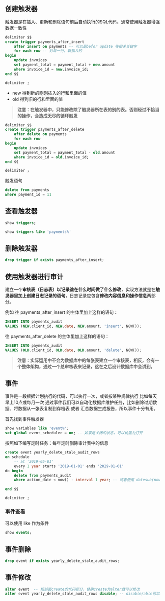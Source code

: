 ## 创建触发器
触发器是在插入、更新和删除语句前后自动执行的SQL代码，通常使用触发器增强数据一致性
```sql
delimiter $$
create trigger payments_after_insert
	after insert on payments -- 可以是befor update 等相关关键字
    for each row -- 对每一行，新插入的
begin
	update invoices
    set payment_total = payment_total + new.amount
    where invoice_id = new.invoice_id;
end $$

delimiter ;
```

- new 得到新的刚刚插入的行和里面的值
- old 得到旧的行和里面的值
> **注意：在触发器中，只能修改除了触发器所在表的别的表。否则经过不恰当的操作，会造成无尽的循环触发**

```sql
delimiter $$
create trigger payments_after_delete
	after delete on payments
    for each row
begin
	update invoices
    set payment_total = payment_total - old.amount
    where invoice_id = old.invoice_id;
end $$

delimiter ;
```

触发语句
```sql
delete from payments
where payment_id = 11
```

## 查看触发器
```sql
show triggers;

show triggers like 'payments%'
```
## 删除触发器
```sql
drop trigger if exists payments_after_insert;
```
## 使用触发器进行审计
建立一个**审核表（日志表）以记录谁在什么时间做了什么修改**，实现方法就是在**触发器里加上创建日志记录的语句**，日志记录应包含**修改内容信息和操作信息**两部分。

例如
往 payments_after_insert 的主体里加上这样的语句：

```sql
INSERT INTO payments_audit
VALUES (NEW.client_id, NEW.date, NEW.amount, 'insert', NOW());
```

往 payments_after_delete 的主体里加上这样的语句：

```sql
INSERT INTO payments_audit
VALUES (OLD.client_id, OLD.date, OLD.amount, 'delete', NOW());
```

> **注意：实际运用中不会为数据库中的每张表建立一个审核表，相反，会有一个整体架构，通过一个总审核表来记录，这在之后设计数据库中会讲到。**


## 事件
事件是一段根据计划执行的代码，可以执行一次，或者按某种规律执行
比如每天早上10点或每月一次
通过事件我们可以自动化数据库维护任务，比如删除过期数据、将数据从一张表复制到存档表 或者 汇总数据生成报告，所以事件十分有用。

首先找到事件触发器
```sql
show variables like 'event%';
set global event_scheduler = on; -- 如果是关闭的状态，可以设置为打开
```

按照如下编写定时任务：每年定时删除审计表中的信息
```sql
create event yearly_delete_stale_audit_rows
on schedule
	-- at '2019-05-01'
    every 1 year starts '2019-01-01' ends '2029-01-01'
do begin
	delete from payments_audit
    where action_date < now() - interval 1 year; -- 或者使用 datesub(now() - interval 1 year)
    
end $$

delimiter ;
```
### 事件查看
可以使用 like 作为条件
```sql
show events;
```
## 事件删除
```sql
drop event if exists yearly_delete_stale_audit_rows;
```
## 事件修改
```sql
alter event  -- 把前面create的代码部分，替换create为alter就可以修改
alter event yearly_delete_stale_audit_rows disable; -- disable/able可以修改事件是否可用
```